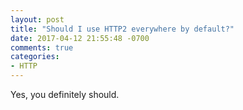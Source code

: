 ```yaml
---
layout: post
title: "Should I use HTTP2 everywhere by default?"
date: 2017-04-12 21:55:48 -0700
comments: true
categories: 
- HTTP
---
```


<!-- more -->

Yes, you definitely should. 
